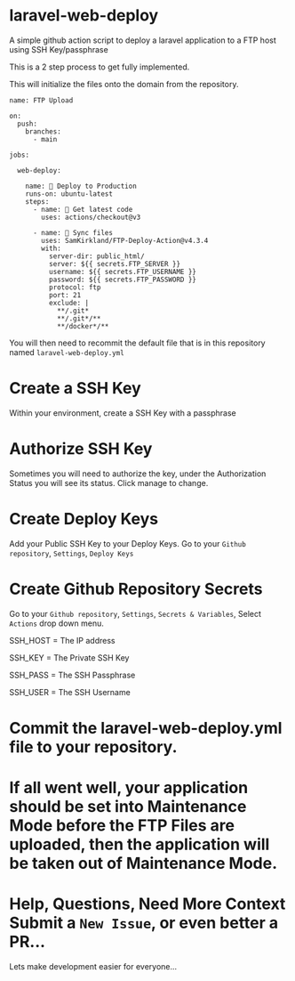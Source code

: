 # laravel-web-deploy
A simple github action script to deploy a laravel application to a FTP host using SSH Key/passphrase

This is a 2 step process to get fully implemented.

This will initialize the files onto the domain from the repository.

```
name: FTP Upload

on:
  push:
    branches:
      - main

jobs:

  web-deploy:

    name: 🎉 Deploy to Production
    runs-on: ubuntu-latest
    steps:
      - name: 🚚 Get latest code
        uses: actions/checkout@v3

      - name: 📂 Sync files
        uses: SamKirkland/FTP-Deploy-Action@v4.3.4
        with:
          server-dir: public_html/
          server: ${{ secrets.FTP_SERVER }}
          username: ${{ secrets.FTP_USERNAME }}
          password: ${{ secrets.FTP_PASSWORD }}
          protocol: ftp
          port: 21
          exclude: |
            **/.git*
            **/.git*/**
            **/docker*/**

```

You will then need to recommit the default file that is in this repository named `laravel-web-deploy.yml`

# Create a SSH Key
Within your environment, create a SSH Key with a passphrase

# Authorize SSH Key
Sometimes you will need to authorize the key, under the Authorization Status you will see its status. Click manage to change.

# Create Deploy Keys
Add your Public SSH Key to your Deploy Keys.
Go to your `Github repository`, `Settings`, `Deploy Keys`

# Create Github Repository Secrets
Go to your `Github repository`, `Settings`, `Secrets & Variables`, Select `Actions` drop down menu. 

SSH_HOST = The IP address

SSH_KEY = The Private SSH Key

SSH_PASS = The SSH Passphrase

SSH_USER = The SSH Username

# Commit the laravel-web-deploy.yml file to your repository.

# If all went well, your application should be set into Maintenance Mode before the FTP Files are uploaded, then the application will be taken out of Maintenance Mode.

# Help, Questions, Need More Context Submit a `New Issue`, or even better a PR...
Lets make development easier for everyone...
